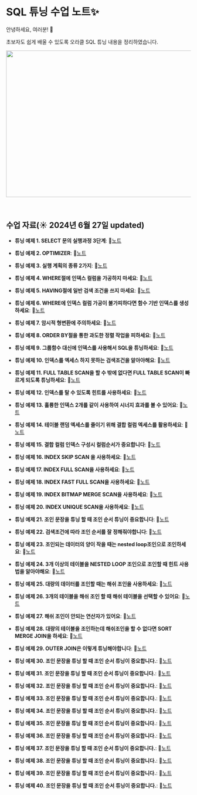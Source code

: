 # SQL 튜닝 수업 노트✨

안녕하세요, 여러분!  🌟

초보자도 쉽게 배울 수 있도록 오라클 SQL 튜닝 내용을 정리하였습니다.

<img src="https://github.com/edgeun/portfolio-2024/blob/main/001.png" width="600" height="400">

&nbsp;

## 수업 자료(☀️ 2024년 6월 27일 updated)


- **튜닝 예제 1. SELECT 문의 실행과정 3단계**:  📝[노트](https://edgeun.notion.site/0614_SQL-_SELECT-3-ORDER-BY-31af5d2c9de3408aab685a9d020ff7e1#8b876c439d4044d1bbd88315e0623fab)
  
- **튜닝 예제 2. OPTIMIZER**: 📝[노트](https://edgeun.notion.site/0614_SQL-_SELECT-3-ORDER-BY-31af5d2c9de3408aab685a9d020ff7e1#85c82d79b47e47b88182486629d43609)

- **튜닝 예제 3. 실행 계획의 종류 2가지**: 📝[노트](https://edgeun.notion.site/0614_SQL-_SELECT-3-ORDER-BY-31af5d2c9de3408aab685a9d020ff7e1#5c9f42d449b742bfb0c69ce01c590aca)

- **튜닝 예제 4. WHERE절에 인덱스 컬럼을 가공하지 마세요**: 📝[노트](https://edgeun.notion.site/0614_SQL-_SELECT-3-ORDER-BY-31af5d2c9de3408aab685a9d020ff7e1#fb20717ad92445c09282691f38265972)

- **튜닝 예제 5. HAVING절에 일반 검색 조건을 쓰지 마세요**: 📝[노트](https://edgeun.notion.site/0614_SQL-_SELECT-3-ORDER-BY-31af5d2c9de3408aab685a9d020ff7e1#da7847fbc54e4ace814847164db3ae48)

- **튜닝 예제 6. WHERE에 인덱스 컬럼 가공이 불가피하다면 함수 기반 인덱스를 생성하세요**: 📝[노트](https://edgeun.notion.site/0614_SQL-_SELECT-3-ORDER-BY-31af5d2c9de3408aab685a9d020ff7e1#81d2e288c40a471085f3ed4bced6b651)

- **튜닝 예제 7. 암시적 형변환에 주의하세요**: 📝[노트](https://edgeun.notion.site/0614_SQL-_SELECT-3-ORDER-BY-31af5d2c9de3408aab685a9d020ff7e1#7ced7c5092954c26bf0e00110f3ae40d)

- **튜닝 예제 8. ORDER BY절을 통한 과도한 정렬 작업을 피하세요**: 📝[노트](https://edgeun.notion.site/0614_SQL-_SELECT-3-ORDER-BY-31af5d2c9de3408aab685a9d020ff7e1#5c73bde870504ccbb9aed14acffb0e7e)

- **튜닝 예제 9. 그룹함수 대신에 인덱스를 사용해서 SQL을 튜닝하세요**: 📝[노트](https://edgeun.notion.site/0617_SQL-_-657c9b7ed95041db8a02c69225c73438#3dbb2ef8011c4e909ab7ac35c90821df)

- **튜닝 예제 10. 인덱스를 엑세스 하지 못하는 검색조건을 알아야해요**: 📝[노트](https://edgeun.notion.site/0617_SQL-_-657c9b7ed95041db8a02c69225c73438#ea5cba7c1ddb46dabd443f1b61694ae1)

- **튜닝 예제 11. FULL TABLE SCAN을 할 수 밖에 없다면 FULL TABLE SCAN이 빠르게 되도록 튜닝하세요**: 📝[노트](https://edgeun.notion.site/0617_SQL-_-657c9b7ed95041db8a02c69225c73438#dbb6a285ec704a1aaead3626a667bac7)

- **튜닝 예제 12. 인덱스를 탈 수 있도록 힌트를 사용하세요**: 📝[노트](https://edgeun.notion.site/0617_SQL-_-657c9b7ed95041db8a02c69225c73438#c83098fca1ba42f2a301f4b2ea6334ac)

- **튜닝 예제 13. 훌륭한 인덱스 2개를 같이 사용하여 시너지 효과를 볼 수 있어요**: 📝[노트](https://edgeun.notion.site/0617_SQL-_-657c9b7ed95041db8a02c69225c73438#47ed332c68034e40b11e443db6c058ac)

- **튜닝 예제 14. 테이블 랜덤 엑세스를 줄이기 위해 결합 컬럼 엑세스를 활용하세요**: 📝[노트](https://edgeun.notion.site/0617_SQL-_-657c9b7ed95041db8a02c69225c73438#31ccf8efe7424cceb9d412216e8fb28c)

- **튜닝 예제 15. 결합 컬럼 인덱스 구성시 컬럼순서가 중요합니다**: 📝[노트](https://edgeun.notion.site/0617_SQL-_-657c9b7ed95041db8a02c69225c73438#570d7902e5864f77ba6ce41849d10c0a)

- **튜닝 예제 16. INDEX SKIP SCAN 을 사용하세요**: 📝[노트](https://edgeun.notion.site/0618_SQL-_INDEX-SKIP-SCAN-850b25934c5447b3b2c5d29b750a02f8#caca49a85515416181372cd74ba0cf3e)

- **튜닝 예제 17. INDEX FULL SCAN을 사용하세요**: 📝[노트](https://edgeun.notion.site/0618_SQL-_INDEX-SKIP-SCAN-850b25934c5447b3b2c5d29b750a02f8#0e883f7c78a14094916e094b385cd16b)

- **튜닝 예제 18. INDEX FAST FULL SCAN을 사용하세요**: 📝[노트](https://edgeun.notion.site/0618_SQL-_INDEX-SKIP-SCAN-850b25934c5447b3b2c5d29b750a02f8#bed63071df114083b7571e89ccdfaa9d)

- **튜닝 예제 19. INDEX BITMAP MERGE SCAN을 사용하세요**: 📝[노트](https://edgeun.notion.site/0618_SQL-_INDEX-SKIP-SCAN-850b25934c5447b3b2c5d29b750a02f8#3cee55611fb04020a802283da0d5f398)

- **튜닝 예제 20. INDEX UNIQUE SCAN을 사용하세요**: 📝[노트](https://edgeun.notion.site/0618_SQL-_INDEX-SKIP-SCAN-850b25934c5447b3b2c5d29b750a02f8#5feb833ae9084c8e81db3a3270c4a8d4)

- **튜닝 예제 21. 조인 문장을 튜닝 할 때 조인 순서 튜닝이 중요합니다**: 📝[노트](https://edgeun.notion.site/0618_SQL-_INDEX-SKIP-SCAN-850b25934c5447b3b2c5d29b750a02f8#de2edc2462d747069187c2d7b7803e9d)

- **튜닝 예제 22. 검색조건에 따라 조인 순서를 잘 정해줘야합니다**: 📝[노트](https://edgeun.notion.site/0618_SQL-_INDEX-SKIP-SCAN-850b25934c5447b3b2c5d29b750a02f8#a064287e77fb47e8b9cebe025de5ad6c)

- **튜닝 예제 23. 조인되는 데이터의 양이 작을 때는 nested loop조인으로 조인하세요**: 📝[노트](https://edgeun.notion.site/0618_SQL-_INDEX-SKIP-SCAN-850b25934c5447b3b2c5d29b750a02f8#b8b22a73c96d4c088caa3b0015fc06c9)

- **튜닝 예제 24. 3개 이상의 테이블을 NESTED LOOP 조인으로 조인할 때 힌트 사용법을 알아야해요**: 📝[노트](https://edgeun.notion.site/0618_SQL-_INDEX-SKIP-SCAN-850b25934c5447b3b2c5d29b750a02f8#de2edc2462d747069187c2d7b7803e9d)

- **튜닝 예제 25. 대량의 데이터를 조인할 때는 해쉬 조인을 사용하세요**: 📝[노트](https://edgeun.notion.site/0618_SQL-_INDEX-SKIP-SCAN-850b25934c5447b3b2c5d29b750a02f8#de2edc2462d747069187c2d7b7803e9d)

- **튜닝 예제 26. 3개의 테이블을 해쉬 조인 할 때 해쉬 테이블을 선택할 수 있어요**: 📝[노트](https://edgeun.notion.site/0618_SQL-_INDEX-SKIP-SCAN-850b25934c5447b3b2c5d29b750a02f8#de2edc2462d747069187c2d7b7803e9d)

- **튜닝 예제 27. 해쉬 조인이 안되는 연산자가 있어요**: 📝[노트](https://edgeun.notion.site/0618_SQL-_INDEX-SKIP-SCAN-850b25934c5447b3b2c5d29b750a02f8#de2edc2462d747069187c2d7b7803e9d)

- **튜닝 예제 28. 대량의 테이블을 조인하는데 해쉬조인을 할 수 없다면 SORT MERGE JOIN을 하세요**: 📝[노트](https://edgeun.notion.site/0618_SQL-_INDEX-SKIP-SCAN-850b25934c5447b3b2c5d29b750a02f8#de2edc2462d747069187c2d7b7803e9d)

- **튜닝 예제 29. OUTER JOIN은 이렇게 튜닝해야합니다**: 📝[노트](https://edgeun.notion.site/0618_SQL-_INDEX-SKIP-SCAN-850b25934c5447b3b2c5d29b750a02f8#de2edc2462d747069187c2d7b7803e9d)

- **튜닝 예제 30. 조인 문장을 튜닝 할 때 조인 순서 튜닝이 중요합니다.**: 📝[노트](https://edgeun.notion.site/0618_SQL-_INDEX-SKIP-SCAN-850b25934c5447b3b2c5d29b750a02f8#de2edc2462d747069187c2d7b7803e9d)

- **튜닝 예제 31. 조인 문장을 튜닝 할 때 조인 순서 튜닝이 중요합니다.**: 📝[노트](https://edgeun.notion.site/0618_SQL-_INDEX-SKIP-SCAN-850b25934c5447b3b2c5d29b750a02f8#de2edc2462d747069187c2d7b7803e9d)

- **튜닝 예제 32. 조인 문장을 튜닝 할 때 조인 순서 튜닝이 중요합니다.**: 📝[노트](https://edgeun.notion.site/0618_SQL-_INDEX-SKIP-SCAN-850b25934c5447b3b2c5d29b750a02f8#de2edc2462d747069187c2d7b7803e9d)

- **튜닝 예제 33. 조인 문장을 튜닝 할 때 조인 순서 튜닝이 중요합니다.**: 📝[노트](https://edgeun.notion.site/0618_SQL-_INDEX-SKIP-SCAN-850b25934c5447b3b2c5d29b750a02f8#de2edc2462d747069187c2d7b7803e9d)

- **튜닝 예제 34. 조인 문장을 튜닝 할 때 조인 순서 튜닝이 중요합니다.**: 📝[노트](https://edgeun.notion.site/0618_SQL-_INDEX-SKIP-SCAN-850b25934c5447b3b2c5d29b750a02f8#de2edc2462d747069187c2d7b7803e9d)

- **튜닝 예제 35. 조인 문장을 튜닝 할 때 조인 순서 튜닝이 중요합니다.**: 📝[노트](https://edgeun.notion.site/0618_SQL-_INDEX-SKIP-SCAN-850b25934c5447b3b2c5d29b750a02f8#de2edc2462d747069187c2d7b7803e9d)

- **튜닝 예제 36. 조인 문장을 튜닝 할 때 조인 순서 튜닝이 중요합니다.**: 📝[노트](https://edgeun.notion.site/0618_SQL-_INDEX-SKIP-SCAN-850b25934c5447b3b2c5d29b750a02f8#de2edc2462d747069187c2d7b7803e9d)

- **튜닝 예제 37. 조인 문장을 튜닝 할 때 조인 순서 튜닝이 중요합니다.**: 📝[노트](https://edgeun.notion.site/0618_SQL-_INDEX-SKIP-SCAN-850b25934c5447b3b2c5d29b750a02f8#de2edc2462d747069187c2d7b7803e9d)

- **튜닝 예제 38. 조인 문장을 튜닝 할 때 조인 순서 튜닝이 중요합니다.**: 📝[노트](https://edgeun.notion.site/0618_SQL-_INDEX-SKIP-SCAN-850b25934c5447b3b2c5d29b750a02f8#de2edc2462d747069187c2d7b7803e9d)

- **튜닝 예제 39. 조인 문장을 튜닝 할 때 조인 순서 튜닝이 중요합니다.**: 📝[노트](https://edgeun.notion.site/0618_SQL-_INDEX-SKIP-SCAN-850b25934c5447b3b2c5d29b750a02f8#de2edc2462d747069187c2d7b7803e9d)

- **튜닝 예제 40. 조인 문장을 튜닝 할 때 조인 순서 튜닝이 중요합니다.**: 📝[노트](https://edgeun.notion.site/0618_SQL-_INDEX-SKIP-SCAN-850b25934c5447b3b2c5d29b750a02f8#de2edc2462d747069187c2d7b7803e9d)
